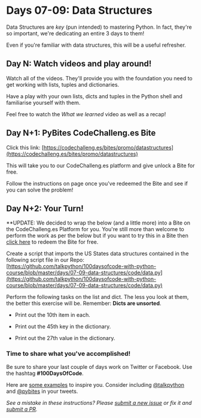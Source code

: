 # Days 07-09: Data Structures

Data Structures are *key* (pun intended) to mastering Python. In fact, they're so important, we're dedicating an entire 3 days to them!

Even if you're familiar with data structures, this will be a useful refresher.


## Day N: Watch videos and play around!

Watch all of the videos. They'll provide you with the foundation you need to get working with lists, tuples and dictionaries.

Have a play with your own lists, dicts and tuples in the Python shell and familiarise yourself with them.

Feel free to watch the *What we learned* video as well as a recap!


## Day N+1: PyBites CodeChalleng.es Bite

Click this link: [https://codechalleng.es/bites/promo/datastructures](https://codechalleng.es/bites/promo/datastructures)

This will take you to our CodeChalleng.es platform and give unlock a Bite for free.

Follow the instructions on page once you've redeemed the Bite and see if you can solve the problem!


## Day N+2: Your Turn!

**UPDATE: We decided to wrap the below (and a little more) into a Bite on the CodeChalleng.es Platform for you. You're still more than welcome to perform the work as per the below but if you want to try this in a Bite then [click here](https://codechalleng.es/bites/promo/listvsdict) to redeem the Bite for free.

Create a script that imports the US States data structures contained in the following script file in our Repo: [https://github.com/talkpython/100daysofcode-with-python-course/blob/master/days/07-09-data-structures/code/data.py](https://github.com/talkpython/100daysofcode-with-python-course/blob/master/days/07-09-data-structures/code/data.py) 

Perform the following tasks on the list and dict. The less you look at them, the better this exercise will be. Remember: **Dicts are unsorted**.

- Print out the 10th item in each.

- Print out the 45th key in the dictionary.

- Print out the 27th value in the dictionary.


### Time to share what you've accomplished!

Be sure to share your last couple of days work on Twitter or Facebook. Use the hashtag **#100DaysOfCode**. 

Here are [some examples](https://twitter.com/search?q=%23100DaysOfCode) to inspire you. Consider including [@talkpython](https://twitter.com/talkpython) and [@pybites](https://twitter.com/pybites) in your tweets.

*See a mistake in these instructions? Please [submit a new issue](https://github.com/talkpython/100daysofcode-with-python-course/issues) or fix it and [submit a PR](https://github.com/talkpython/100daysofcode-with-python-course/pulls).*
